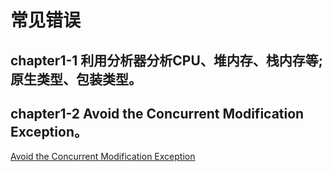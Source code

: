 

# 常见错误
## chapter1-1 利用分析器分析CPU、堆内存、栈内存等;原生类型、包装类型。
## chapter1-2 Avoid the Concurrent Modification Exception。
[Avoid the Concurrent Modification Exception](https://rollbar.com/blog/java-concurrentmodificationexception/)